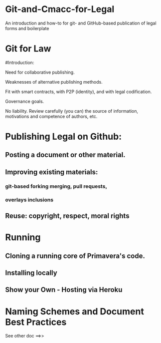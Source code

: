 # Git-and-Cmacc-for-Legal
An introduction and how-to for git- and GitHub-based publication of legal forms and boilerplate 


# Git for Law

#Introduction:

Need for collaborative publishing.

Weaknesses of alternative publishing methods.

Fit with smart contracts, with P2P (identity), and with legal codification.

Governance goals. 

No liability.  Review carefully (you can) the source of information, motivations and competence of authors, etc.


# Publishing Legal on Github:

## Posting a document or other material.

## Improving existing materials:

### git-based forking merging, pull requests, 

### overlays inclusions 

## Reuse: copyright, respect, moral rights

# Running

## Cloning a running core of Primavera's code. 

## Installing locally

## Show your Own - Hosting via Heroku


# Naming Schemes and Document Best Practices

See other doc ==>>



